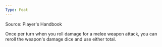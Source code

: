 ```yaml
---
Type: Feat
---
```

Source: Player's Handbook

Once per turn when you roll damage for a melee weapon attack, you can reroll the weapon's damage dice and use either total.